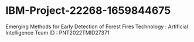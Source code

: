 # IBM-Project-22268-1659844675
Emerging Methods for Early Detection of Forest Fires
Technology : Artificial Intelligence
Team ID : PNT2022TMID27371
